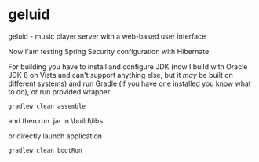 geluid
======

geluid - music player server with a web-based user interface

Now I'am testing Spring Security configuration with Hibernate

For building you have to install and configure JDK (now I build with Oracle JDK 8 on Vista and can't support anything else, but it *may* be built on different systems) and run Gradle (if you have one installed you know what to do), or run provided wrapper


```shell
gradlew clean assemble
```
and then run .jar in <Geluid>\build\libs

or directly launch application
```shell
gradlew clean bootRun
```

